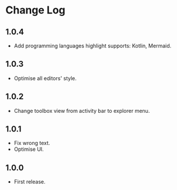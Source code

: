 # Change Log

## 1.0.4
- Add programming languages highlight supports: Kotlin, Mermaid.
## 1.0.3
- Optimise all editors' style.

## 1.0.2
- Change toolbox view from activity bar to explorer menu.

## 1.0.1
- Fix wrong text.
- Optimise UI.

## 1.0.0
- First release.